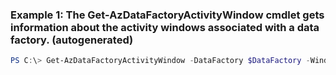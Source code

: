### Example 1: The Get-AzDataFactoryActivityWindow cmdlet gets information about the activity windows associated with a data factory. (autogenerated)
```powershell
PS C:\> Get-AzDataFactoryActivityWindow -DataFactory $DataFactory -WindowEnd {WindowEnd} -WindowStart {WindowStart}
```

